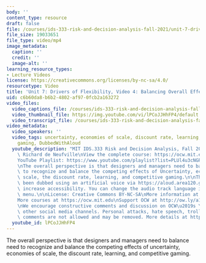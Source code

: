 ```yaml
---
body: ''
content_type: resource
draft: false
file: /courses/ids-333-risk-and-decision-analysis-fall-2021/unit-7-drivers-video-4_360p_16_9.mp4
file_size: 19033651
file_type: video/mp4
image_metadata:
  caption: ''
  credit: ''
  image-alt: ''
learning_resource_types:
- Lecture Videos
license: https://creativecommons.org/licenses/by-nc-sa/4.0/
resourcetype: Video
title: 'Unit 7: Drivers of Flexibility, Video 4: Balancing Overall Effect of Drivers'
uid: c6b60da8-b6b2-4802-af97-0fcb2a163272
video_files:
  video_captions_file: /courses/ids-333-risk-and-decision-analysis-fall-2021/13TzM56EmWNzDn0kRFaeVht21cbgo4TKd_transcript.webvtt
  video_thumbnail_file: https://img.youtube.com/vi/lPCoJJHhFP4/default.jpg
  video_transcript_file: /courses/ids-333-risk-and-decision-analysis-fall-2021/13TzM56EmWNzDn0kRFaeVht21cbgo4TKd_transcript.pdf
video_metadata:
  video_speakers: ''
  video_tags: uncertainty, economies of scale, discount rate, learning, competitive
    gaming, DubbedWithAloud
  youtube_description: "MIT IDS.333 Risk and Decision Analysis, Fall 2021\nInstructor:\
    \ Richard de Neufville\nView the complete course: https://ocw.mit.edu/courses/ids-333-risk-and-decision-analysis-fall-2021/\n\
    YouTube Playlist: https://www.youtube.com/playlist?list=PLUl4u3cNGP62jwhTqp8_1kwrkDkxZhpQC\n\
    \nThe overall perspective is that designers and managers need to balance need\
    \ to recognize and balance the competing effects of Uncertainty, economies of\
    \ scale, the discount rate, learning, and competitive gaming.\n\nThis video has\
    \ been dubbed using an artificial voice via https://aloud.area120.google.com to\
    \ increase accessibility. You can change the audio track language in the Settings\
    \ menu.\n\nLicense: Creative Commons BY-NC-SA\nMore information at https://ocw.mit.edu/terms\n\
    More courses at https://ocw.mit.edu\nSupport OCW at http://ow.ly/a1If50zVRlQ\n\
    \nWe encourage constructive comments and discussion on OCW\u2019s YouTube and\
    \ other social media channels. Personal attacks, hate speech, trolling, and inappropriate\
    \ comments are not allowed and may be removed. More details at https://ocw.mit.edu/comments."
  youtube_id: lPCoJJHhFP4
---
```

The overall perspective is that designers and managers need to balance need to recognize and balance the competing effects of uncertainty, economies of scale, the discount rate, learning, and competitive gaming.